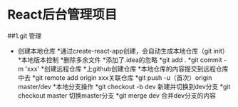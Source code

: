 # React后台管理项目
##1.git 管理
* 创建本地仓库
    *通过create-react-app创建，会自动生成本地仓库（git init）
    *本地版本控制
        *删除多余文件
        *添加了.idea的忽略
        *git add .
        *git commit -m 'xxx'
*创建远程仓库
    *上github创建仓库
*本地仓库的内容提交到远程仓库中去
    *git remote add origin xxx关联仓库
    *git push -u（首次）origin master/dev
*本地分支操作
    *git checkout -b dev 新建并切换到dev分支
    *git checkout master 切换master分支
    *git merge dev 合并dev分支的内容